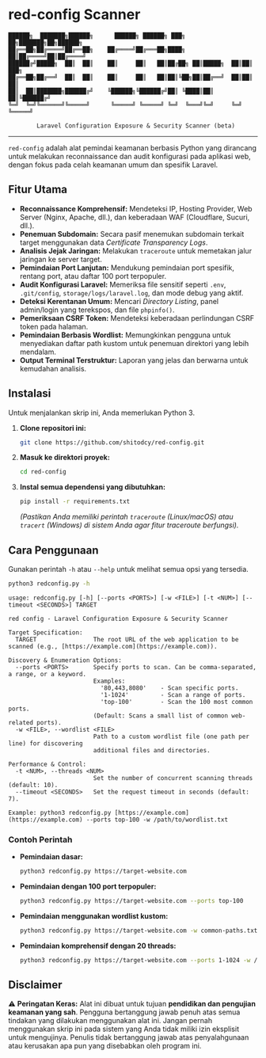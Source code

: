 # red-config Scanner

```
██████╗  ███████╗██████╗      ██████╗ ██████╗ ███╗   ██╗███████╗██╗██████╗ 
██╔══██╗██╔════╝██╔══██╗    ██╔════╝██╔═══██╗████╗  ██║██╔════╝██║██╔════╝ 
██████╔╝█████╗  ██║  ██║    ██║     ██║   ██║██╔██╗ ██║█████╗  ██║██║  ███╗
██╔══██╗██╔══╝  ██║  ██║    ██║     ██║   ██║██║╚██╗██║██╔══╝  ██║██║   ██║
██║  ██║███████╗██████╔╝    ╚██████╗╚██████╔╝██║ ╚████║██║     ██║╚██████╔╝
╚═╝  ╚═╝╚══════╝╚═════╝      ╚═════╝ ╚═════╝ ╚═╝  ╚═══╝╚═╝     ╚═╝ ╚═════╝

        Laravel Configuration Exposure & Security Scanner (beta)
```


---

`red-config` adalah alat pemindai keamanan berbasis Python yang dirancang untuk melakukan reconnaissance dan audit konfigurasi pada aplikasi web, dengan fokus pada celah keamanan umum dan spesifik Laravel.

## Fitur Utama

-   **Reconnaissance Komprehensif:** Mendeteksi IP, Hosting Provider, Web Server (Nginx, Apache, dll.), dan keberadaan WAF (Cloudflare, Sucuri, dll.).
-   **Penemuan Subdomain:** Secara pasif menemukan subdomain terkait target menggunakan data *Certificate Transparency Logs*.
-   **Analisis Jejak Jaringan:** Melakukan `traceroute` untuk memetakan jalur jaringan ke server target.
-   **Pemindaian Port Lanjutan:** Mendukung pemindaian port spesifik, rentang port, atau daftar 100 port terpopuler.
-   **Audit Konfigurasi Laravel:** Memeriksa file sensitif seperti `.env`, `.git/config`, `storage/logs/laravel.log`, dan mode debug yang aktif.
-   **Deteksi Kerentanan Umum:** Mencari *Directory Listing*, panel admin/login yang terekspos, dan file `phpinfo()`.
-   **Pemeriksaan CSRF Token:** Mendeteksi keberadaan perlindungan CSRF token pada halaman.
-   **Pemindaian Berbasis Wordlist:** Memungkinkan pengguna untuk menyediakan daftar path kustom untuk penemuan direktori yang lebih mendalam.
-   **Output Terminal Terstruktur:** Laporan yang jelas dan berwarna untuk kemudahan analisis.

## Instalasi

Untuk menjalankan skrip ini, Anda memerlukan Python 3.

1.  **Clone repositori ini:**
    ```bash
    git clone https://github.com/shitodcy/red-config.git
    ```

2.  **Masuk ke direktori proyek:**
    ```bash
    cd red-config
    ```

3.  **Instal semua dependensi yang dibutuhkan:**
    ```bash
    pip install -r requirements.txt
    ```
    *(Pastikan Anda memiliki perintah `traceroute` (Linux/macOS) atau `tracert` (Windows) di sistem Anda agar fitur traceroute berfungsi).*

## Cara Penggunaan

Gunakan perintah `-h` atau `--help` untuk melihat semua opsi yang tersedia.

```bash
python3 redconfig.py -h
```
```
usage: redconfig.py [-h] [--ports <PORTS>] [-w <FILE>] [-t <NUM>] [--timeout <SECONDS>] TARGET

red config - Laravel Configuration Exposure & Security Scanner

Target Specification:
  TARGET                The root URL of the web application to be scanned (e.g., [https://example.com](https://example.com)).

Discovery & Enumeration Options:
  --ports <PORTS>       Specify ports to scan. Can be comma-separated, a range, or a keyword.
                        Examples:
                          '80,443,8080'    - Scan specific ports.
                          '1-1024'         - Scan a range of ports.
                          'top-100'        - Scan the 100 most common ports.
                        (Default: Scans a small list of common web-related ports).
  -w <FILE>, --wordlist <FILE>
                        Path to a custom wordlist file (one path per line) for discovering
                        additional files and directories.

Performance & Control:
  -t <NUM>, --threads <NUM>
                        Set the number of concurrent scanning threads (default: 10).
  --timeout <SECONDS>   Set the request timeout in seconds (default: 7).

Example: python3 redconfig.py [https://example.com](https://example.com) --ports top-100 -w /path/to/wordlist.txt
```

### Contoh Perintah

-   **Pemindaian dasar:**
    ```bash
    python3 redconfig.py https://target-website.com
    ```

-   **Pemindaian dengan 100 port terpopuler:**
    ```bash
    python3 redconfig.py https://target-website.com --ports top-100
    ```

-   **Pemindaian menggunakan wordlist kustom:**
    ```bash
    python3 redconfig.py https://target-website.com -w common-paths.txt
    ```

-   **Pemindaian komprehensif dengan 20 threads:**
    ```bash
    python3 redconfig.py https://target-website.com --ports 1-1024 -w /usr/share/wordlists/dirb/common.txt -t 20
    ```

## Disclaimer

⚠️ **Peringatan Keras:** Alat ini dibuat untuk tujuan **pendidikan dan pengujian keamanan yang sah**. Pengguna bertanggung jawab penuh atas semua tindakan yang dilakukan menggunakan alat ini. Jangan pernah menggunakan skrip ini pada sistem yang Anda tidak miliki izin eksplisit untuk mengujinya. Penulis tidak bertanggung jawab atas penyalahgunaan atau kerusakan apa pun yang disebabkan oleh program ini.
